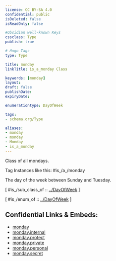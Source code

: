 ```yaml
---
license: CC BY-SA 4.0
confidential: public
isDeleted: false
isReadOnly: false

#Obsidian well-known Keys
cssclass: Type
publish: true

# Hugo Tags
type: Type

title: monday
linkTitle: is_a_monday Class

keywords: [monday]
layout: 
draft: false
publishDate:
expiryDate: 

enumerationtype: DayOfWeek

tags:
- schema.org/Type

aliases:
- monday
- monday
- Monday
- is_a_monday
---
```


Class of all mondays.

Tag Instances like this: 
#is_/a_/monday

The day of the week between Sunday and Tuesday.

[ #is_/sub_class_of :: [../DayOfWeek](../DayOfWeek) ]

[ #is_/enum_of :: [../DayOfWeek](../DayOfWeek) ]



## Confidential Links & Embeds: 
- [monday](../../../../../../../_public/schema.org/Type/is_a_/intangible/enumeration/day_of_week/monday.md) 
- [monday.internal](../../../../../../../_internal/schema.org/Type/is_a_/intangible/enumeration/day_of_week/monday.internal.md) 
- [monday.protect](../../../../../../../_protect/schema.org/Type/is_a_/intangible/enumeration/day_of_week/monday.protect.md) 
- [monday.private](../../../../../../../_private/schema.org/Type/is_a_/intangible/enumeration/day_of_week/monday.private.md) 
- [monday.personal](../../../../../../../_personal/schema.org/Type/is_a_/intangible/enumeration/day_of_week/monday.personal.md) 
- [monday.secret](../../../../../../../_secret/schema.org/Type/is_a_/intangible/enumeration/day_of_week/monday.secret.md) 
